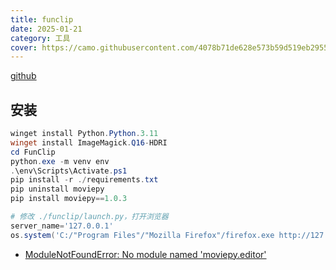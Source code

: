 ```yaml
---
title: funclip
date: 2025-01-21
category: 工具
cover: https://camo.githubusercontent.com/4078b71de628e573b59d519eb2955801dab54d28edfebb7c59c55dce68b08842/68747470733a2f2f7376672d62616e6e6572732e76657263656c2e6170702f6170693f747970653d7261696e626f772674657874313d46756e436c69702532302532302546302539462541352539322677696474683d383030266865696768743d323130
---
```


[github](https://github.com/modelscope/FunClip)

## 安装
```powershell
winget install Python.Python.3.11
winget install ImageMagick.Q16-HDRI
cd FunClip
python.exe -m venv env
.\env\Scripts\Activate.ps1
pip install -r ./requirements.txt
pip uninstall moviepy
pip install moviepy==1.0.3

# 修改 ./funclip/launch.py，打开浏览器
server_name='127.0.0.1'
os.system('C:/"Program Files"/"Mozilla Firefox"/firefox.exe http://127.0.0.1:7860')
```
- [ModuleNotFoundError: No module named 'moviepy.editor'](https://www.reddit.com/r/learnpython/comments/1hb36du/trouble_installing_moviepyeditor/)
